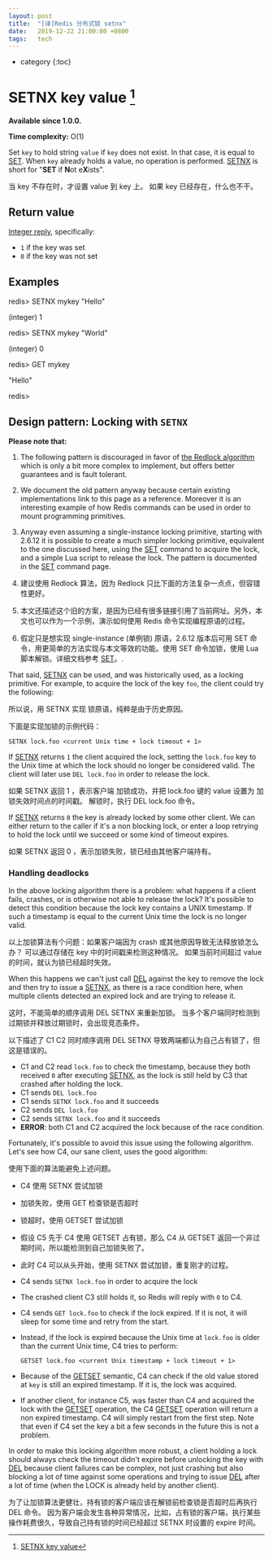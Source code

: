 ```yaml
---
layout: post
title:  "[译]Redis 分布式锁 setnx"
date:   2019-12-22 21:00:00 +0800
tags:   tech
---
```


* category
{:toc}



# SETNX  key  value [^RedisDistLockSetnx]


**Available since 1.0.0.**

**Time complexity:**  O(1)

Set  `key`  to hold string  `value`  if  `key`  does not exist. In that case, it is equal to  [SET](https://redis.io/commands/set). When  `key`  already holds a value, no operation is performed.  [SETNX](https://redis.io/commands/setnx)  is short for "**SET**  if  **N**ot e**X**ists".

当 key 不存在时，才设置 value 到 key 上。
如果 key 已经存在，什么也不干。


## Return value

[Integer reply](https://redis.io/topics/protocol#integer-reply), specifically:

-   `1`  if the key was set
-   `0`  if the key was not set

## Examples

redis> SETNX mykey "Hello"

(integer) 1

redis> SETNX mykey "World"

(integer) 0

redis> GET mykey

"Hello"

redis>

## Design pattern: Locking with  `SETNX`

**Please note that:**

1. The following pattern is discouraged in favor of  [the Redlock algorithm](http://redis.io/topics/distlock)  which is only a bit more complex to implement, but offers better guarantees and is fault tolerant.
2. We document the old pattern anyway because certain existing implementations link to this page as a reference. Moreover it is an interesting example of how Redis commands can be used in order to mount programming primitives.
3. Anyway even assuming a single-instance locking primitive, starting with 2.6.12 it is possible to create a much simpler locking primitive, equivalent to the one discussed here, using the  [SET](https://redis.io/commands/set)  command to acquire the lock, and a simple Lua script to release the lock. The pattern is documented in the  [SET](https://redis.io/commands/set)  command page.

1. 建议使用 Redlock 算法，因为 Redlock 只比下面的方法复杂一点点，但容错性更好。
2. 本文还描述这个旧的方案，是因为已经有很多链接引用了当前网址。另外，本文也可以作为一个示例，演示如何使用 Redis 命令实现编程原语的过程。
3. 假定只是想实现 single-instance (单例锁) 原语，2.6.12 版本后可用 SET 命令，用更简单的方法实现与本文等效的功能。使用 SET 命令加锁，使用 Lua 脚本解锁。详细文档参考 [SET](https://redis.io/commands/set)。.

That said,  [SETNX](https://redis.io/commands/setnx)  can be used, and was historically used, as a locking primitive. For example, to acquire the lock of the key  `foo`, the client could try the following:

所以说，用 SETNX 实现 锁原语，纯粹是由于历史原因。

下面是实现加锁的示例代码：
```
SETNX lock.foo <current Unix time + lock timeout + 1>

```

If  [SETNX](https://redis.io/commands/setnx)  returns  `1`  the client acquired the lock, setting the  `lock.foo`  key to the Unix time at which the lock should no longer be considered valid. The client will later use  `DEL lock.foo`  in order to release the lock.

如果 SETNX 返回 1 ，表示客户端 加锁成功，并把 lock.foo 键的 value 设置为 加锁失效时间点的时间戳。
解锁时，执行 DEL lock.foo 命令。

If  [SETNX](https://redis.io/commands/setnx)  returns  `0`  the key is already locked by some other client. We can either return to the caller if it's a non blocking lock, or enter a loop retrying to hold the lock until we succeed or some kind of timeout expires.

如果 SETNX 返回 0 ，表示加锁失败，锁已经由其他客户端持有。

### Handling deadlocks

In the above locking algorithm there is a problem: what happens if a client fails, crashes, or is otherwise not able to release the lock? It's possible to detect this condition because the lock key contains a UNIX timestamp. If such a timestamp is equal to the current Unix time the lock is no longer valid.

以上加锁算法有个问题：如果客户端因为 crash 或其他原因导致无法释放锁怎么办？
可以通过存储在 key 中的时间戳来检测这种情况。
如果当前时间超过 value 的时间，就认为锁已经超时失效。


When this happens we can't just call  [DEL](https://redis.io/commands/del)  against the key to remove the lock and then try to issue a  [SETNX](https://redis.io/commands/setnx), as there is a race condition here, when multiple clients detected an expired lock and are trying to release it.

这时，不能简单的顺序调用 DEL SETNX 来重新加锁。
当多个客户端同时检测到过期锁并释放过期锁时，会出现竞态条件。

以下描述了 C1 C2 同时顺序调用 DEL SETNX 导致两端都认为自己占有锁了，但这是错误的。

-   C1 and C2 read  `lock.foo`  to check the timestamp, because they both received  `0`  after executing  [SETNX](https://redis.io/commands/setnx), as the lock is still held by C3 that crashed after holding the lock.
-   C1 sends  `DEL lock.foo`
-   C1 sends  `SETNX lock.foo`  and it succeeds
-   C2 sends  `DEL lock.foo`
-   C2 sends  `SETNX lock.foo`  and it succeeds
-   **ERROR**: both C1 and C2 acquired the lock because of the race condition.

Fortunately, it's possible to avoid this issue using the following algorithm. Let's see how C4, our sane client, uses the good algorithm:

使用下面的算法能避免上述问题。

-   C4 使用 SETNX 尝试加锁
-   加锁失败，使用 GET 检查锁是否超时
-   锁超时，使用 GETSET 尝试加锁
-   假设 C5 先于 C4 使用 GETSET 占有锁，那么 C4 从 GETSET 返回一个非过期时间，所以能检测到自己加锁失败了。
-   此时 C4 可以从头开始，使用 SETNX 尝试加锁，重复刚才的过程。

-   C4 sends  `SETNX lock.foo`  in order to acquire the lock
    
-   The crashed client C3 still holds it, so Redis will reply with  `0`  to C4.
    
-   C4 sends  `GET lock.foo`  to check if the lock expired. If it is not, it will sleep for some time and retry from the start.
    
-   Instead, if the lock is expired because the Unix time at  `lock.foo`  is older than the current Unix time, C4 tries to perform:
    
    ```
    GETSET lock.foo <current Unix timestamp + lock timeout + 1>
    
    ```
    
-   Because of the  [GETSET](https://redis.io/commands/getset)  semantic, C4 can check if the old value stored at  `key`  is still an expired timestamp. If it is, the lock was acquired.
    
-   If another client, for instance C5, was faster than C4 and acquired the lock with the  [GETSET](https://redis.io/commands/getset)  operation, the C4  [GETSET](https://redis.io/commands/getset)  operation will return a non expired timestamp. C4 will simply restart from the first step. Note that even if C4 set the key a bit a few seconds in the future this is not a problem.
    

In order to make this locking algorithm more robust, a client holding a lock should always check the timeout didn't expire before unlocking the key with  [DEL](https://redis.io/commands/del)  because client failures can be complex, not just crashing but also blocking a lot of time against some operations and trying to issue  [DEL](https://redis.io/commands/del)  after a lot of time (when the LOCK is already held by another client).

为了让加锁算法更健壮，持有锁的客户端应该在解锁前检查锁是否超时后再执行 DEL 命令。
因为客户端会发生各种异常情况，比如，占有锁的客户端，执行某些操作耗费很久，导致自己持有锁的时间已经超过 SETNX 时设置的 expire 时间。

[^RedisDistLockSetnx]:[SETNX  key  value](https://redis.io/commands/setnx)

